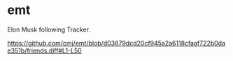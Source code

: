 # emt
Elon Musk following Tracker.

https://github.com/cmj/emt/blob/d03679dcd20cf945a2a6118cfaaf722b0dae351b/friends.diff#L1-L50
